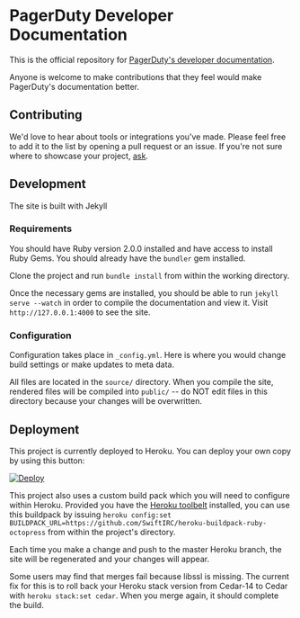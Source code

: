 # PagerDuty Developer Documentation

This is the official repository for [PagerDuty's developer documentation](https://developer.pagerduty.com).

Anyone is welcome to make contributions that they feel would make PagerDuty's documentation better.

## Contributing

We'd love to hear about tools or integrations you've made. Please feel free to add it to the list by opening a pull request or an issue. If you're not sure where to showcase your project, [ask](mailto:developers@pagerduty.com).

## Development

The site is built with Jekyll

### Requirements

You should have Ruby version 2.0.0 installed and have access to install Ruby Gems. You should already have the `bundler` gem installed.

Clone the project and run `bundle install` from within the working directory.

Once the necessary gems are installed, you should be able to run `jekyll serve --watch` in order to compile the documentation and view it. Visit `http://127.0.0.1:4000` to see the site.

### Configuration

Configuration takes place in `_config.yml`. Here is where you would change build settings or make updates to meta data.

All files are located in the `source/` directory. When you compile the site, rendered files will be compiled into `public/` -- do NOT edit files in this directory because your changes will be overwritten.

## Deployment

This project is currently deployed to Heroku. You can deploy your own copy by using this button: 

[![Deploy](https://www.herokucdn.com/deploy/button.png)](https://heroku.com/deploy?template=https://github.com/PagerDuty/devdocs)

This project also uses a custom build pack which you will need to configure within Heroku. Provided you have the [Heroku toolbelt](https://toolbelt.heroku.com/) installed, you can use this buildpack by issuing `heroku config:set BUILDPACK_URL=https://github.com/SwiftIRC/heroku-buildpack-ruby-octopress` from within the project's directory.

Each time you make a change and push to the master Heroku branch, the site will be regenerated and your changes will appear.

Some users may find that merges fail because libssl is missing. The current fix for this is to roll back your Heroku stack version from Cedar-14 to Cedar with `heroku stack:set cedar`. When you merge again, it should complete the build.